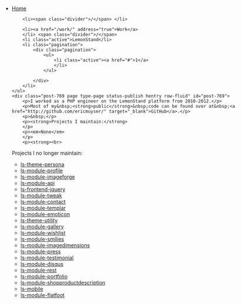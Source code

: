 <div class="jspPane" style="padding: 0px; top: 0px; width: 869px;">
    <ul class="breadcrumb">
        <li><a href="/" address="true">Home</a>
        </li>

        <li><span class="divider">/</span> </li>

        <li><a href="/work/" address="true">Work</a>
        </li> <span class="divider">/</span>
        <li class="active">LemonStand</li>
        <li class="pagination">
            <div class="pagination">
                <ul>
                    <li class="active"><a href="#">1</a>
                    </li>
                </ul>

            </div>
        </li>
    </ul>
    <div class="post-769 page type-page status-publish hentry row-fluid" id="post-769">
        <p>I worked as a PHP engineer on the LemonStand platform from 2010-2012.</p>
        <p>Most of my&nbsp;<strong>public</strong>&nbsp;code can be found over at&nbsp;<a href="http://github.com/ericmuyser/" target="_blank">GitHub</a>.</p>
        <p>&nbsp;</p>
        <p><strong>Projects I maintain:</strong>
        </p>
        <p><em>None</em>
        </p>
        <p><strong><br>
Projects I no longer maintain:</strong>
        </p>
        <ul>
            <li><a href="https://github.com/ericmuyser/ls-theme-persona" target="_blank">ls-theme-persona</a>
            </li>
            <li><a href="https://github.com/limewheel/ls-module-profile" target="_blank">ls-module-profile</a>
            </li>
            <li><a href="https://github.com/ericmuyser/ls-module-imageforge" target="_blank">ls-module-imageforge</a>
            </li>
            <li><a href="https://github.com/limewheel/ls-module-api" target="_blank">ls-module-api</a>
            </li>
            <li><a href="https://github.com/ericmuyser/ls-frontend-jquery" target="_blank">ls-frontend-jquery</a>
            </li>
            <li><a href="https://github.com/limewheel/ls-module-tweak" target="_blank">ls-module-tweak</a>
            </li>
            <li><a href="https://github.com/limewheel/ls-module-contact" target="_blank">ls-module-contact</a>
            </li>
            <li><a href="https://github.com/limewheel/ls-module-templar" target="_blank">ls-module-templar</a>
            </li>
            <li><a href="https://github.com/limewheel/ls-module-emoticon" target="_blank">ls-module-emoticon</a>
            </li>
            <li><a href="https://github.com/limewheel/ls-theme-utility" target="_blank">ls-theme-utility</a>
            </li>
            <li><a href="https://github.com/limewheel/ls-module-gallery" target="_blank">ls-module-gallery</a>
            </li>
            <li><a href="https://github.com/limewheel/ls-module-wishlist" target="_blank">ls-module-wishlist</a>
            </li>
            <li><a href="https://github.com/limewheel/ls-module-smilies" target="_blank">ls-module-smilies</a>
            </li>
            <li><a href="https://github.com/limewheel/ls-module-imagedimensions" target="_blank">ls-module-imagedimensions</a>
            </li>
            <li><a href="https://github.com/limewheel/ls-module-press" target="_blank">ls-module-press</a>
            </li>
            <li><a href="https://github.com/limewheel/ls-module-testimonial" target="_blank">ls-module-testimonial</a>
            </li>
            <li><a href="https://github.com/limewheel/ls-module-disqus" target="_blank">ls-module-disqus</a>
            </li>
            <li><a href="https://github.com/limewheel/ls-module-rest" target="_blank">ls-module-rest</a>
            </li>
            <li><a href="https://github.com/limewheel/ls-module-portfolio" target="_blank">ls-module-portfolio</a>
            </li>
            <li><a href="https://github.com/limewheel/ls-module-shopproductdescription" target="_blank">ls-module-shopproductdescription</a>
            </li>
            <li><a href="https://github.com/ericmuyser/ls-mobile" target="_blank">ls-mobile</a>
            </li>
            <li><a href="https://github.com/ericmuyser/ls-module-flatfoot" target="_blank">ls-module-flatfoot</a>
            </li>
        </ul>
    </div>
</div>

